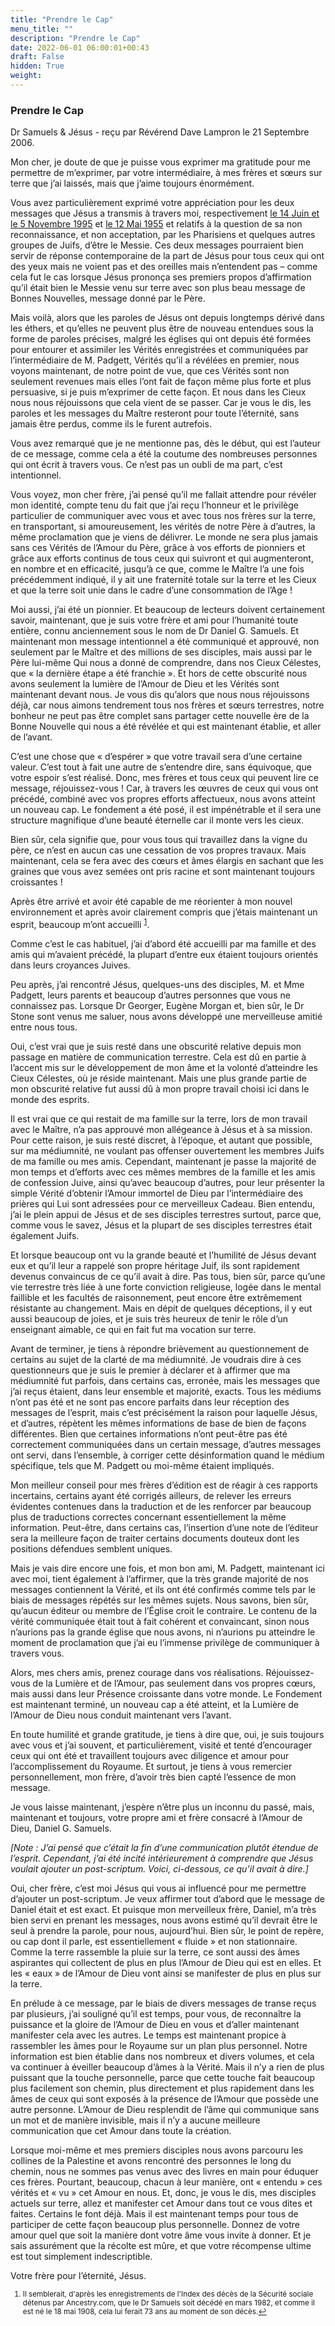 ```yaml
---
title: "Prendre le Cap"
menu_title: ""
description: "Prendre le Cap"
date: 2022-06-01 06:00:01+00:43
draft: False
hidden: True
weight:
---
```

### Prendre le Cap

Dr Samuels & Jésus - reçu par Révérend Dave Lampron le 21 Septembre 2006.

Mon cher, je doute de que je puisse vous exprimer ma gratitude pour me permettre de m’exprimer, par votre intermédiaire, à mes frères et sœurs sur terre que j’ai laissés, mais que j’aime toujours énormément.

Vous avez particulièrement exprimé votre appréciation pour les deux messages que Jésus a transmis à travers moi, respectivement [le 14  Juin et le 5  Novembre 1995](/fr-samuels-messages/fr-revelations/fr-rev-5-14-june-und-5-november-1955-samuels-jesus/) et [le 12 Mai 1955](/fr-samuels-messages/fr-revelations/fr-rev-29-1955-5-12-samuels-jesus/) et relatifs à la question de sa non reconnaissance, et non acceptation, par les Pharisiens et quelques autres groupes de Juifs, d’être le Messie. Ces deux messages pourraient bien servir de réponse contemporaine de la part de Jésus pour tous ceux qui ont des yeux mais ne voient pas et des oreilles mais n’entendent pas – comme cela fut le cas lorsque Jésus prononça ses premiers propos d’affirmation qu’il était bien le Messie venu sur terre avec son plus beau message de Bonnes Nouvelles, message donné par le Père.

Mais voilà, alors que les paroles de Jésus ont depuis longtemps dérivé dans les éthers, et qu’elles ne peuvent plus être de nouveau entendues sous la forme de paroles précises, malgré les églises qui ont depuis été formées pour entourer et assimiler les Vérités enregistrées et communiquées par l’intermédiaire de M. Padgett, Vérités qu’il a révélées en premier, nous voyons maintenant, de notre point de vue, que ces Vérités sont non seulement revenues mais elles l’ont fait de façon même plus forte et plus persuasive, si je puis m’exprimer de cette façon. Et nous dans les Cieux nous nous réjouissons que cela vient de se passer. Car je vous le dis, les paroles et les messages du Maître resteront pour toute l’éternité, sans jamais être perdus, comme ils le furent autrefois.

Vous avez remarqué que je ne mentionne pas, dès le début, qui est l’auteur de ce message, comme cela a été la coutume des nombreuses personnes qui ont écrit à travers vous. Ce n’est pas un oubli de ma part, c’est intentionnel.

Vous voyez, mon cher frère, j’ai pensé qu’il me fallait attendre pour révéler mon identité, compte tenu du fait que j’ai reçu l’honneur et le privilège particulier de communiquer avec vous et avec tous nos frères sur la terre, en transportant, si amoureusement, les vérités de notre Père à d’autres, la même proclamation que je viens de délivrer. Le monde ne sera plus jamais sans ces Vérités de l’Amour du Père, grâce à vos efforts de pionniers et grâce aux efforts continus de tous ceux qui suivront et qui augmenteront, en nombre et en efficacité, jusqu’à ce que, comme le Maître l’a une fois précédemment indiqué, il y ait une fraternité totale sur la terre et les Cieux et que la terre soit unie dans le cadre d’une consommation de l’Age !

Moi aussi, j’ai été un pionnier. Et beaucoup de lecteurs doivent certainement savoir, maintenant, que je suis votre frère et ami pour l’humanité toute entière, connu anciennement sous le nom de Dr Daniel G. Samuels. Et maintenant mon message intentionnel a été communiqué et approuvé, non seulement par le Maître et des millions de ses disciples, mais aussi par le Père lui-même Qui nous a donné de comprendre, dans nos Cieux Célestes, que « la dernière étape a été franchie ». Et hors de cette obscurité nous avons seulement la lumière de l’Amour de Dieu et les Vérités sont maintenant devant nous. Je vous dis qu’alors que nous nous réjouissons déjà, car nous aimons tendrement tous nos frères et sœurs terrestres, notre bonheur ne peut pas être complet sans partager cette nouvelle ère de la Bonne Nouvelle qui nous a été révélée et qui est maintenant établie, et aller de l’avant.

C’est une chose que « d’espérer » que votre travail sera d’une certaine valeur. C’est tout à fait une autre de s’entendre dire, sans équivoque, que votre espoir s’est réalisé. Donc, mes frères et tous ceux qui peuvent lire ce message, réjouissez-vous ! Car, à travers les œuvres de ceux qui vous ont précédé, combiné avec vos propres efforts affectueux, nous avons atteint un nouveau cap. Le fondement a été posé, il est impénétrable et il sera une structure magnifique d’une beauté éternelle car il monte vers les cieux.

Bien sûr, cela signifie que, pour vous tous qui travaillez dans la vigne du père, ce n’est en aucun cas une cessation de vos propres travaux. Mais maintenant, cela se fera avec des cœurs et âmes élargis en sachant que les graines que vous avez semées ont pris racine et sont maintenant toujours croissantes !

Après être arrivé et avoir été capable de me réorienter à mon nouvel environnement et après avoir clairement compris que j’étais maintenant un esprit, beaucoup m’ont accueilli <sup id="a1">[1](#f1)</sup>.

Comme c’est le cas habituel, j’ai d’abord été accueilli par ma famille et des amis qui m’avaient précédé, la plupart d’entre eux étaient toujours orientés dans leurs croyances Juives.

Peu après, j’ai rencontré Jésus, quelques-uns des disciples, M. et Mme Padgett, leurs parents et beaucoup d’autres personnes que vous ne connaissez pas. Lorsque Dr Georger, Eugène Morgan et, bien sûr, le Dr Stone sont venus me saluer, nous avons développé une merveilleuse amitié entre nous tous.

Oui, c’est vrai que je suis resté dans une obscurité relative depuis mon passage en matière de communication terrestre. Cela est dû en partie à l’accent mis sur le développement de mon âme et la volonté d’atteindre les Cieux Célestes, où je réside maintenant. Mais une plus grande partie de mon obscurité relative fut aussi dû à mon propre travail choisi ici dans le monde des esprits.

Il est vrai que ce qui restait de ma famille sur la terre, lors de mon travail avec le Maître, n’a pas approuvé mon allégeance à Jésus et à sa mission. Pour cette raison, je suis resté discret, à l’époque, et autant que possible, sur ma médiumnité, ne voulant pas offenser ouvertement les membres Juifs de ma famille ou mes amis. Cependant, maintenant je passe la majorité de mon temps et d’efforts avec ces mêmes membres de la famille et les amis de confession Juive, ainsi qu’avec beaucoup d’autres, pour leur présenter la simple Vérité d’obtenir l’Amour immortel de Dieu par l’intermédiaire des prières qui Lui sont adressées pour ce merveilleux Cadeau. Bien entendu, j’ai le plein appui de Jésus et de ses disciples terrestres surtout, parce que, comme vous le savez, Jésus et la plupart de ses disciples terrestres était également Juifs.

Et lorsque beaucoup ont vu la grande beauté et l’humilité de Jésus devant eux et qu’il leur a rappelé son propre héritage Juif, ils sont rapidement devenus convaincus de ce qu’il avait à dire. Pas tous, bien sûr, parce qu’une vie terrestre très liée à une forte conviction religieuse, logée dans le mental faillible et les facultés de raisonnement, peut encore être extrêmement résistante au changement. Mais en dépit de quelques déceptions, il y eut aussi beaucoup de joies, et je suis très heureux de tenir le rôle d’un enseignant aimable, ce qui en fait fut ma vocation sur terre.

Avant de terminer, je tiens à répondre brièvement au questionnement de certains au sujet de la clarté de ma médiumnité. Je voudrais dire à ces questionneurs que je suis le premier à déclarer et à affirmer que ma médiumnité fut parfois, dans certains cas, erronée, mais les messages que j’ai reçus étaient, dans leur ensemble et majorité, exacts. Tous les médiums n’ont pas été et ne sont pas encore parfaits dans leur réception des messages de l’esprit, mais c’est précisément la raison pour laquelle Jésus, et d’autres, répètent les mêmes informations de base de bien de façons différentes. Bien que certaines informations n’ont peut-être pas été correctement communiquées dans un certain message, d’autres messages ont servi, dans l’ensemble, à corriger cette désinformation quand le médium spécifique, tels que M. Padgett ou moi-même étaient impliqués.

Mon meilleur conseil pour mes frères d’édition est de réagir à ces rapports incertains, certains ayant été corrigés ailleurs, de relever les erreurs évidentes contenues dans la traduction et de les renforcer par beaucoup plus de traductions correctes concernant essentiellement la même information. Peut-être, dans certains cas, l’insertion d’une note de l’éditeur sera la meilleure façon de traiter certains documents douteux dont les positions défendues semblent uniques.

Mais je vais dire encore une fois, et mon bon ami, M. Padgett, maintenant ici avec moi, tient également à l’affirmer, que la très grande majorité de nos messages contiennent la Vérité, et ils ont été confirmés comme tels par le biais de messages répétés sur les mêmes sujets. Nous savons, bien sûr, qu’aucun éditeur ou membre de l’Église croit le contraire. Le contenu de la vérité communiquée était tout à fait cohérent et convaincant, sinon nous n’aurions pas la grande église que nous avons, ni n’aurions pu atteindre le moment de proclamation que j’ai eu l’immense privilège de communiquer à travers vous.

Alors, mes chers amis, prenez courage dans vos réalisations. Réjouissez-vous de la Lumière et de l’Amour, pas seulement dans vos propres cœurs, mais aussi dans leur Présence croissante dans votre monde. Le Fondement est maintenant terminé, un nouveau cap a été atteint, et la Lumière de l’Amour de Dieu nous conduit maintenant vers l’avant.

En toute humilité et grande gratitude, je tiens à dire que, oui, je suis toujours avec vous et j’ai souvent, et particulièrement, visité et tenté d’encourager ceux qui ont été et travaillent toujours avec diligence et amour pour l’accomplissement du Royaume. Et surtout, je tiens à vous remercier personnellement, mon frère, d’avoir très bien capté l’essence de mon message.

Je vous laisse maintenant, j’espère n’être plus un inconnu du passé, mais, maintenant et toujours, votre propre ami et frère consacré à l’Amour de Dieu, Daniel G. Samuels.

*[Note : J’ai pensé que c’était la fin d’une communication plutôt étendue de l’esprit. Cependant, j’ai été incité intérieurement à comprendre que Jésus voulait ajouter un post-scriptum. Voici, ci-dessous, ce qu’il avait à dire.]*

Oui, cher frère, c’est moi Jésus qui vous ai influencé pour me permettre d’ajouter un post-scriptum. Je veux affirmer tout d’abord que le message de Daniel était et est exact. Et puisque mon merveilleux frère, Daniel, m’a très bien servi en prenant les messages, nous avons estimé qu’il devrait être le seul à prendre la parole, pour nous, aujourd’hui. Bien sûr, le point de repère, ou cap dont il parle, est essentiellement « fluide » et non stationnaire. Comme la terre rassemble la pluie sur la terre, ce sont aussi des âmes aspirantes qui collectent de plus en plus l’Amour de Dieu qui est en elles. Et les « eaux » de l’Amour de Dieu vont ainsi se manifester de plus en plus sur la terre.

En prélude à ce message, par le biais de divers messages de transe reçus par plusieurs, j’ai souligné qu’il est temps, pour vous, de reconnaître la puissance et la gloire de l’Amour de Dieu en vous et d’aller maintenant manifester cela avec les autres. Le temps est maintenant propice à rassembler les âmes pour le Royaume sur un plan plus personnel. Notre information est bien établie dans nos nombreux et divers volumes, et cela va continuer à éveiller beaucoup d’âmes à la Vérité. Mais il n’y a rien de plus puissant que la touche personnelle, parce que cette touche fait beaucoup plus facilement son chemin, plus directement et plus rapidement dans les âmes de ceux qui sont exposés à la présence de l’Amour que possède une autre personne. L’Amour de Dieu resplendit de l’âme qui communique sans un mot et de manière invisible, mais il n’y a aucune meilleure communication que cet Amour dans toute la création.

Lorsque moi-même et mes premiers disciples nous avons parcouru les collines de la Palestine et avons rencontré des personnes le long du chemin, nous ne sommes pas venus avec des livres en main pour éduquer ces frères. Pourtant, beaucoup, chacun à leur manière, ont « entendu » ces vérités et « vu » cet Amour en nous. Et, donc, je vous le dis, mes disciples actuels sur terre, allez et manifester cet Amour dans tout ce vous dites et faites. Certains le font déjà. Mais il est maintenant temps pour tous de participer de cette façon beaucoup plus personnelle. Donnez de votre amour quel que soit la manière dont votre âme vous invite à donner. Et je sais assurément que la récolte est mûre, et que votre récompense ultime est tout simplement indescriptible.

Votre frère pour l’éternité, Jésus.
<small>

1. <large id="f1"> Il semblerait, d'après les enregistrements de l'Index des décès de la Sécurité sociale détenus par Ancestry.com, que le Dr Samuels soit décédé en mars 1982, et comme il est né le 18 mai 1908, cela lui ferait 73 ans au moment de son décès.[↩](#a1)
